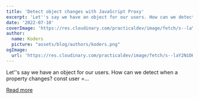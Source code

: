 ```yaml
---
title: 'Detect object changes with JavaScript Proxy'
excerpt: 'Let''s say we have an object for our users. How can we detect when a property changes?    const user =...'
date: '2022-07-10'
coverImage: 'https://res.cloudinary.com/practicaldev/image/fetch/s--laY2NiDH--/c_imagga_scale,f_auto,fl_progressive,h_420,q_auto,w_1000/https://dev-to-uploads.s3.amazonaws.com/uploads/articles/w1whtt7qqswaicdk331y.jpg'
author:
  name: Koders
  picture: "assets/blog/authors/koders.png"
ogImage:
  url: 'https://res.cloudinary.com/practicaldev/image/fetch/s--laY2NiDH--/c_imagga_scale,f_auto,fl_progressive,h_420,q_auto,w_1000/https://dev-to-uploads.s3.amazonaws.com/uploads/articles/w1whtt7qqswaicdk331y.jpg'
---
```


Let''s say we have an object for our users. How can we detect when a property changes?    const user =...

[Read more](https://dev.to/dailydevtips1/detect-object-changes-with-javascript-proxy-1o5g)
